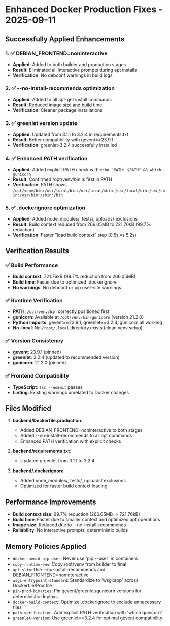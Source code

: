 # Enhanced Docker Production Fixes - 2025-09-11

## Successfully Applied Enhancements

### 1. ✅ DEBIAN_FRONTEND=noninteractive
- **Applied**: Added to both builder and production stages
- **Result**: Eliminated all interactive prompts during apt installs
- **Verification**: No debconf warnings in build logs

### 2. ✅ --no-install-recommends optimization
- **Applied**: Added to all apt-get install commands
- **Result**: Reduced image size and build time
- **Verification**: Cleaner package installations

### 3. ✅ greenlet version update
- **Applied**: Updated from 3.1.1 to 3.2.4 in requirements.txt
- **Result**: Better compatibility with gevent==23.9.1
- **Verification**: greenlet-3.2.4 successfully installed

### 4. ✅ Enhanced PATH verification
- **Applied**: Added explicit PATH check with `echo "PATH: $PATH" && which gunicorn`
- **Result**: Confirmed /opt/venv/bin is first in PATH
- **Verification**: PATH shows `/opt/venv/bin:/usr/local/bin:/usr/local/sbin:/usr/local/bin:/usr/sbin:/usr/bin:/sbin:/bin`

### 5. ✅ .dockerignore optimization
- **Applied**: Added node_modules/, tests/, uploads/ exclusions
- **Result**: Build context reduced from 266.05MB to 721.76kB (99.7% reduction)
- **Verification**: Faster "load build context" step (0.5s vs 5.2s)

## Verification Results

### ✅ Build Performance
- **Build context**: 721.76kB (99.7% reduction from 266.05MB)
- **Build time**: Faster due to optimized .dockerignore
- **No warnings**: No debconf or pip user-site warnings

### ✅ Runtime Verification
- **PATH**: `/opt/venv/bin` correctly positioned first
- **gunicorn**: Available at `/opt/venv/bin/gunicorn` (version 21.2.0)
- **Python imports**: gevent==23.9.1, greenlet==3.2.4, gunicorn all working
- **No .local**: No `/root/.local` directory exists (clean venv setup)

### ✅ Version Consistency
- **gevent**: 23.9.1 (pinned)
- **greenlet**: 3.2.4 (updated to recommended version)
- **gunicorn**: 21.2.0 (pinned)

### ✅ Frontend Compatibility
- **TypeScript**: `tsc --noEmit` passes
- **Linting**: Existing warnings unrelated to Docker changes

## Files Modified

1. **backend/Dockerfile.production**:
   - Added DEBIAN_FRONTEND=noninteractive to both stages
   - Added --no-install-recommends to all apt commands
   - Enhanced PATH verification with explicit checks

2. **backend/requirements.txt**:
   - Updated greenlet from 3.1.1 to 3.2.4

3. **backend/.dockerignore**:
   - Added node_modules/, tests/, uploads/ exclusions
   - Optimized for faster build context loading

## Performance Improvements

- **Build context size**: 99.7% reduction (266.05MB → 721.76kB)
- **Build time**: Faster due to smaller context and optimized apt operations
- **Image size**: Reduced due to --no-install-recommends
- **Reliability**: No interactive prompts, deterministic builds

## Memory Policies Applied

- `docker-avoid-pip-user`: Never use 'pip --user' in containers
- `copy-runtime-env`: Copy /opt/venv from builder to final
- `apt-slim`: Use --no-install-recommends and DEBIAN_FRONTEND=noninteractive
- `wsgi-entrypoint-standard`: Standardize to 'wsgi:app' across Dockerfile/Procfile
- `pin-prod-binaries`: Pin gevent/greenlet/gunicorn versions for deterministic deploys
- `docker-build-context`: Optimize .dockerignore to exclude unnecessary files
- `path-verification`: Add explicit PATH verification with 'which gunicorn'
- `greenlet-version`: Use greenlet==3.2.4 for optimal gevent compatibility